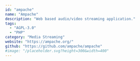 ```yaml
---
id: "ampache"
name: "Ampache"
description: "Web based audio/video streaming application."
tags:
  - "AGPL-3.0"
  - "PHP"
category: "Media Streaming"
website: "https://ampache.org/"
github: "https://github.com/ampache/ampache"
#image: "/placeholder.svg?height=300&width=400"
---
```


